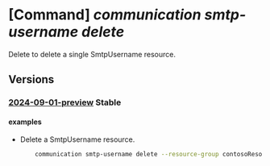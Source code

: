 # [Command] _communication smtp-username delete_

Delete to delete a single SmtpUsername resource.

## Versions

### [2024-09-01-preview](/Resources/mgmt-plane/L3N1YnNjcmlwdGlvbnMve30vcmVzb3VyY2Vncm91cHMve30vcHJvdmlkZXJzL21pY3Jvc29mdC5jb21tdW5pY2F0aW9uL2NvbW11bmljYXRpb25zZXJ2aWNlcy97fS9zbXRwdXNlcm5hbWVzL3t9/2024-09-01-preview.xml) **Stable**

<!-- mgmt-plane /subscriptions/{}/resourcegroups/{}/providers/microsoft.communication/communicationservices/{}/smtpusernames/{} 2024-09-01-preview -->

#### examples

- Delete a SmtpUsername resource.
    ```bash
        communication smtp-username delete --resource-group contosoResourceGroup --comm-service-name contosoACSService --smtp-username smtpusername
    ```
